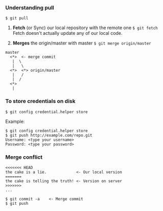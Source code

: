### Understanding pull
```
$ git pull
```
1. **Fetch** (or Sync) our local repository with the remote one `$ git fetch`
Fetch doesn't actually update any of our local code.

2. **Merges** the origin/master with master `$ git merge origin/master`
```
master
  <*>  <- merge commit
   |  \
   |   \
  <*>  <*> origin/master
   |   /
   |  /
  <*>
   |
```
### To store credentials on disk
```
$ git config credential.helper store
```
Example:
```GIT
$ git config credential.helper store
$ git push http://example.com/repo.git
Username: <type your username>
Password: <type your password>
```
### Merge conflict
```
<<<<<<< HEAD
the cake is a lie.             <- Our local version
=======
the cake is telling the truth! <- Version on server
>>>>>>>
...
```
```
$ git commit -a    <- Merge commit
$ git push
```